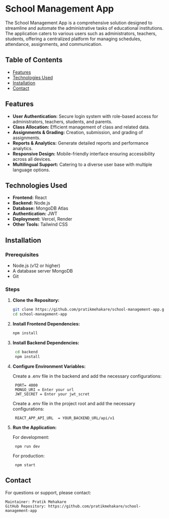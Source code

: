 # School Management App

The School Management App is a comprehensive solution designed to streamline and automate the administrative tasks of educational institutions. The application caters to various users such as administrators, teachers, students, offering a centralized platform for managing schedules, attendance, assignments, and communication.

## Table of Contents

- [Features](#features)
- [Technologies Used](#technologies-used)
- [Installation](#installation)
- [Contact](#contact)

## Features

- **User Authentication:** Secure login system with role-based access for administrators, teachers, students, and parents.
- **Class Allocation:** Efficient management of class and related data.
- **Assignments & Grading:** Creation, submission, and grading of assignments.
- **Reports & Analytics:** Generate detailed reports and performance analytics.
- **Responsive Design:** Mobile-friendly interface ensuring accessibility across all devices.
- **Multilingual Support:** Catering to a diverse user base with multiple language options.

## Technologies Used

- **Frontend:** React 
- **Backend:** Node.js 
- **Database:** MongoDB Atlas
- **Authentication:** JWT 
- **Deployment:** Vercel, Render
- **Other Tools:** Tailwind CSS

## Installation

### Prerequisites

- Node.js (v12 or higher) 
- A database server MongoDB
- Git

### Steps

1. **Clone the Repository:**

   ```bash
   git clone https://github.com/pratikmehakare/school-management-app.git
   cd school-management-app
2. **Install Frontend Dependencies:**

   ```bash
   npm install
3. **Install Backend Dependencies:**

   ```bash
    cd backend
    npm install
4. **Configure Environment Variables:**

    Create a .env file in the backend and add the necessary configurations:

        PORT= 4000
        MONGO_URI = Enter your url
        JWT_SECRET = Enter your jwt_scret

    Create a .env file in the project root and add the necessary configurations: 

        REACT_APP_API_URL  = YOUR_BACKEND_URL/api/v1

5. **Run the Application:**

    For development:

        npm run dev

    For production:

        npm start

## Contact
For questions or support, please contact:

    Maintainer: Pratik Mehakare
    GitHub Repository: https://github.com/pratikmehakare/school-management-app